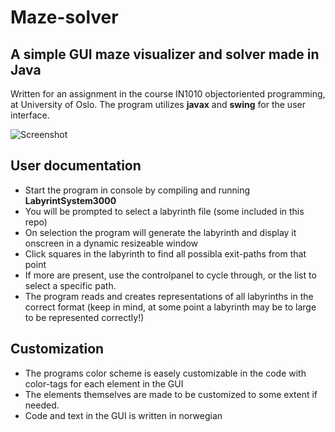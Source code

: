 # Maze-solver
## A simple GUI maze visualizer and solver made in Java

Written for an assignment in the course IN1010 objectoriented programming, at University of Oslo. The program utilizes **javax** and **swing** for the user interface.

![Screenshot](https://user-images.githubusercontent.com/79048774/136178098-4204c7f1-ae1b-4609-a25b-d2eb0dfa03ac.PNG)


## User documentation

- Start the program in console by compiling and running **LabyrintSystem3000**
- You will be prompted to select a labyrinth file (some included in this repo)
- On selection the program will generate the labyrinth and display it onscreen in a dynamic resizeable window
- Click squares in the labyrinth to find all possibla exit-paths from that point
- If more are present, use the controlpanel to cycle through, or the list to select a specific path.
- The program reads and creates representations of all labyrinths in the correct format (keep in mind, at some point a labyrinth may be to large to be represented correctly!)

## Customization
- The programs color scheme is easely customizable in the code with color-tags for each element in the GUI
- The elements themselves are made to be customized to some extent if needed.
- Code and text in the GUI is written in norwegian



